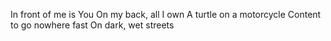 ---
---
In front of me is You
On my back, all I own
A turtle on a motorcycle
Content to go nowhere fast
On dark, wet streets
